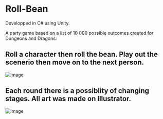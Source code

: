 # Roll-Bean
Developped in C# using Unity.


A party game based on a list of 10 000 possible outcomes created for Dungeons and Dragons.
## Roll a character then roll the bean. Play out the scenerio then move on to the next person.
![image](https://user-images.githubusercontent.com/53094076/236635397-453fd023-3d65-413e-8bea-4bea8f8110bb.png)
## Each round there is a possiblity of changing stages. All art was made on Illustrator.
![image](https://user-images.githubusercontent.com/53094076/236635606-db5e0059-30ec-4dc2-8026-f7176238896f.png)
